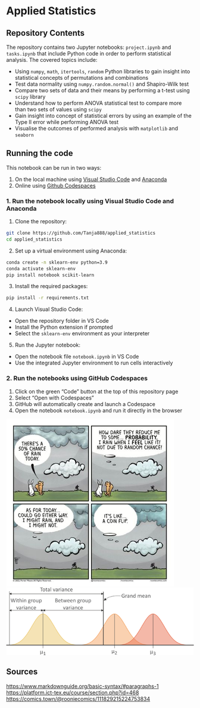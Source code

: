 # Applied Statistics 

## Repository Contents
The repository contains two Jupyter notebooks: `project.ipynb` and `tasks.ipynb` that include Python code in order to perform statistical analysis. 
The covered topics include:

  * Using `numpy`, `math`, `itertools`, `random` Python libraries to gain insight into statistical concepts of permutations and combinations
  * Test data normality using `numpy.random.normal()`  and Shapiro-Wilk test 
  * Compare two sets of data and their means by performing a t-test using `scipy` library
  * Understand how to perform ANOVA statistical test to compare more than two sets of values using `scipy`
  * Gain insight into concept of statistical errors by using an example of the Type II error while performing ANOVA test 
  * Visualise the outcomes of performed analysis with `matplotlib` and `seaborn`

## Running the code
This notebook can be run in two ways:
1.	On the local machine using [Visual Studio Code](https://code.visualstudio.com/) and [Anaconda](https://www.anaconda.com/download/success)
2.	Online using [Github Codespaces](https://github.com/codespaces)   

### 1. Run the notebook locally using Visual Studio Code and Anaconda
1. Clone the repository:
``` bash
git clone https://github.com/Tanja888/applied_statistics    
cd applied_statistics
```

2. Set up a virtual environment using Anaconda:
```bash
conda create -n sklearn-env python=3.9
conda activate sklearn-env
pip install notebook scikit-learn
```

3. Install the required packages:
```bash
pip install -r requirements.txt
```

4. Launch Visual Studio Code:
- Open the repository folder in VS Code
- Install the Python extension if prompted
- Select the `sklearn-env` environment as your interpreter 

5. Run the Jupyter notebook:
- Open the notebook file `notebook.ipynb` in VS Code
- Use the integrated Jupyter environment to run cells interactively

### 2. Run the notebooks using GitHub Codespaces 
1. Click on the green “Code” button at the top of this repository page
2. Select “Open with Codespaces”
3. GitHub will automatically create and launch a Codespace
4. Open the notebook `notebook.ipynb` and run it directly in the browser

![alt text](img/rabbit_comic.jpg)   
![alt text](img\anova1.png)    

## Sources
<https://www.markdownguide.org/basic-syntax/#paragraphs-1>   
https://platform.ict-tex.eu/course/section.php?id=468    
https://comics.town/@rooniecomics/111829215224753834    
